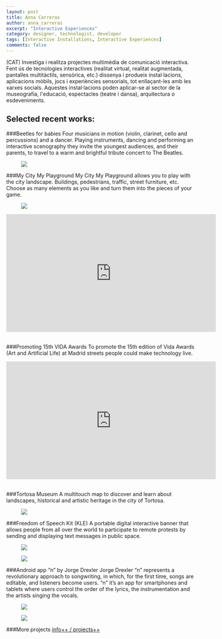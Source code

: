 ```yaml
---
layout: post
title: Anna Carreras
author: anna_carreras
excerpt: "Interactive Experiences"
category: designer, technologist, developer
tags: [Interactive Installations, Interactive Experiences]
comments: false
---
```


(CAT)
Investiga i realitza projectes multimèdia de comunicació interactiva.
Fent ús de tecnologies interactives (realitat virtual, realitat augmentada, pantalles multitàctils, sensòrica, etc.) dissenya i produeix instal·lacions, aplicacions mòbils, jocs i experiències sensorials, tot enllaçant-les amb les xarxes socials.
Aquestes instal·lacions poden aplicar-se al sector de la museografia, l'educació, espectacles (teatre i dansa), arquitectura o esdeveniments.

## Selected recent works: 

###Beetles for babies
Four musicians in motion (violin, clarinet, cello and percussions) and a dancer. Playing instruments, dancing and performing an interactive scenography they invite the youngest audiences, and their parents, to travel to a warm and brightful tribute concert to The Beatles. 
<figure class="third">
	<img src="http://www.annacarreras.com/wp-content/uploads/bitels_per_a_nadons_1.jpg">
</figure>

###My City My Playground
My City My Playground allows you to play with the city landscape. Buildings, pedestrians, traffic, street furniture, etc. Choose as many elements as you like and turn them into the pieces of your game.
<figure class="third">
	<img src="http://www.annacarreras.com/wp-content/uploads/my_city_my_playground.png">
</figure>
<iframe src="http://player.vimeo.com/110556416?title=0&amp;byline=0&amp;portrait=0" frameborder="0" width="560" height="315"></iframe><br/><br/>

###Promoting 15th VIDA Awards
To promote the 15th edition of Vida Awards (Art and Artificial Life) at Madrid streets people could make technology live.
<iframe width="560" height="315" src="https://www.youtube.com/embed/zi_AdLPtF90" frameborder="0" allowfullscreen></iframe><br/><br/>

###Tortosa Museum
A multitouch map to discover and learn about landscapes, historical and artistic heritage in the city of Tortosa.
<figure class="third">
	<img src="http://www.annacarreras.com/wp-content/uploads/muse_tortosa_1.jpg">
</figure>

###Freedom of Speech Kit (KLE)
A portable digital interactive banner that allows people from all over the world to participate to remote protests by sending and displaying text messages in public space.
<figure class="third">
	<img src="http://www.annacarreras.com/wp-content/uploads/KLE_prototype.png">
</figure>
<figure class="third">
	<img src="http://www.annacarreras.com/wp-content/uploads/kle_project2.jpg">
</figure>

###Android app “n” by Jorge Drexler
Jorge Drexler “n” represents a revolutionary approach to songwriting, in which, for the first time, songs are editable, and listeners become users. “n” it’s an app for smartphones and tablets where users control the order of the lyrics, the instrumentation and the artists singing the vocals.
<figure class="third">
	<img src="http://www.annacarreras.com/wp-content/uploads/app_n_3.jpg">
</figure>
<figure class="third">
	<img src="http://www.annacarreras.com/wp-content/uploads/app_n_1.jpg">
</figure>

###More projects
[info++ / projects++](http://www.annacarreras.com/eng/ "info++ / projects++")
